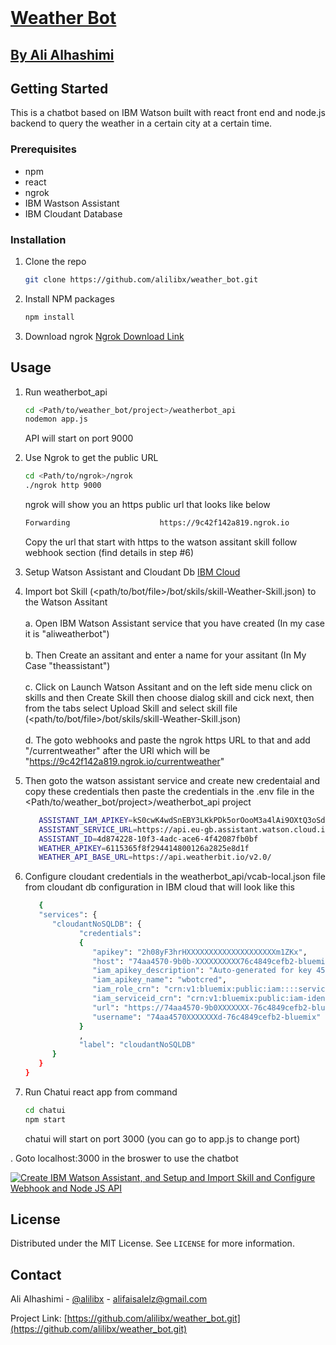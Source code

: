 
<!-- PROJECT LOGO -->
<br />
<p align="center">
  <a href="https://github.com/othneildrew/Best-README-Template">
    <h1> Weather Bot</h1>
    <h2> By Ali Alhashimi</h2>
  </a>
</p>


<!-- GETTING STARTED -->
## Getting Started

This is a chatbot based on IBM Watson built with react front end and node.js backend to query 
the weather in a certain city at a certain time.


### Prerequisites

* npm
* react
* ngrok
* IBM Wastson Assistant 
* IBM Cloudant Database
  
### Installation

1. Clone the repo
   ```sh
   git clone https://github.com/alilibx/weather_bot.git
   ```
2. Install NPM packages
   ```sh
   npm install
   ```
3. Download ngrok  <a href= https://ngrok.com/download>  Ngrok Download Link </a>


<!-- USAGE EXAMPLES -->
## Usage


1. Run weatherbot_api
   ```sh
   cd <Path/to/weather_bot/project>/weatherbot_api
   nodemon app.js
   ```
   API will start on port 9000
   
2. Use Ngrok to get the public URL
   ```sh
   cd <Path/to/ngrok>/ngrok
   ./ngrok http 9000
   ```
   ngrok will show you an https public url that looks like below 
    ```sh
    Forwarding                    https://9c42f142a819.ngrok.io                                                                
   ```
   Copy the url that start with https to the watson assitant skill follow webhook section (find details in step #6)

3. Setup Watson Assistant and Cloudant Db
   <a href=https://cloud.ibm.com> IBM Cloud </a>
4. Import bot Skill (<path/to/bot/file>/bot/skils/skill-Weather-Skill.json) to the Watson Assitant
   </br></br> a. Open IBM Watson Assistant service that you have created (In my case it is "aliweatherbot") 
   </br></br> b. Then Create an assitant and enter a name for your assitant (In My Case "theassistant")
   </br></br> c. Click on Launch Watson Assitant and on the left side menu click on skills and then Create Skill 
            then choose dialog skill and cick next, then from the tabs select Upload Skill and select skill file 
            (<path/to/bot/file>/bot/skils/skill-Weather-Skill.json) 
   </br></br> d. The goto webhooks and paste the ngrok https URL to that and add "/currentweather" after the URl which will be 
             "https://9c42f142a819.ngrok.io/currentweather"

5. Then goto the watson assistant service and create new credentaial and copy these credentials then paste the credentials in the .env file in the <Path/to/weather_bot/project>/weatherbot_api project
   ```sh
      ASSISTANT_IAM_APIKEY=kS0cwK4wdSnEBY3LKkPDk5orOooM3a4lAi9OXtQ3oSdF
      ASSISTANT_SERVICE_URL=https://api.eu-gb.assistant.watson.cloud.ibm.com/instances/ea216b74-9ca0-4a03-b16c-b7cc388689f0
      ASSISTANT_ID=4d874228-10f3-4adc-ace6-4f42087fb0bf
      WEATHER_APIKEY=6115365f8f294414800126a2825e8d1f
      WEATHER_API_BASE_URL=https://api.weatherbit.io/v2.0/
   ```
6. Configure cloudant credentials in the weatherbot_api/vcab-local.json file from cloudant db configuration in IBM cloud that will look like this
   ```sh
      {
      "services": {
         "cloudantNoSQLDB": {
               "credentials":
               {
                  "apikey": "2h08yF3hrHXXXXXXXXXXXXXXXXXXXXm1ZKx",
                  "host": "74aa4570-9b0b-XXXXXXXXXX76c4849cefb2-bluemix.cloudantnosqldb.appdomain.cloud",
                  "iam_apikey_description": "Auto-generated for key 454dfc6d-8300-45ac-a5ae-4105f246a6bf",
                  "iam_apikey_name": "wbotcred",
                  "iam_role_crn": "crn:v1:bluemix:public:iam::::serviceRole:Manager",
                  "iam_serviceid_crn": "crn:v1:bluemix:public:iam-identity::a/dcd77e0e68ff426eb5c1a4ea5c5f0dcf::serviceid:ServiceId-0b969ebXXXXXXX83d0-7308200222e5",
                  "url": "https://74aa4570-9b0XXXXXXX-76c4849cefb2-bluemix.cloudantnosqldb.appdomain.cloud",
                  "username": "74aa4570XXXXXXXd-76c4849cefb2-bluemix"
               }
               ,
               "label": "cloudantNoSQLDB"
         }
      }
   }
   ```

6. Run Chatui react app from command
   ```sh
   cd chatui
   npm start
   ```
   chatui will start on port 3000 (you can go to app.js to change port)
   
. Goto localhost:3000 in the broswer to use the chatbot


[![Create IBM Watson Assistant, and Setup and Import Skill and Configure Webhook and Node JS API](https://user-images.githubusercontent.com/6030333/128094563-93744edf-b550-4a06-ba75-f6310c917f5a.png)](https://www.youtube.com/watch?v=sXvjZ9QQ-ik "Create IBM Watson Assistant, and Setup and Import Skill and Configure Webhook and Node JS API")


<!-- LICENSE -->
## License

Distributed under the MIT License. See `LICENSE` for more information.



<!-- CONTACT -->
## Contact

Ali Alhashimi - [@alilibx](https://twitter.com/alilibx) - alifaisalelz@gmail.com

Project Link: [https://github.com/alilibx/weather_bot.git](https://github.com/alilibx/weather_bot.git)



